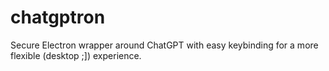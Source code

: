 # chatgptron
Secure Electron wrapper around ChatGPT with easy keybinding for a more flexible (desktop ;]) experience.

